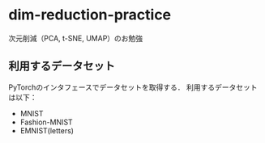 # dim-reduction-practice
次元削減（PCA, t-SNE, UMAP）のお勉強

## 利用するデータセット
PyTorchのインタフェースでデータセットを取得する．
利用するデータセットは以下：
- MNIST
- Fashion-MNIST
- EMNIST(letters)
